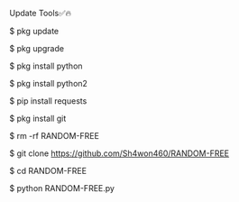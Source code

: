Update Tools✅🔥

$ pkg update

$ pkg upgrade

$ pkg install python

$ pkg install python2

$ pip install requests

$ pkg install git

$ rm -rf RANDOM-FREE

$ git clone https://github.com/Sh4won460/RANDOM-FREE

$ cd RANDOM-FREE

$ python RANDOM-FREE.py





